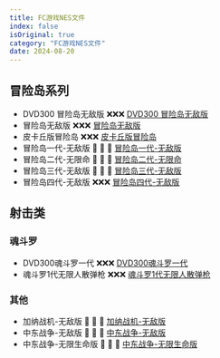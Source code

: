 ```yaml
---
title: FC游戏NES文件
index: false
isOriginal: true
category: "FC游戏NES文件"
date: 2024-08-20
---
```


## 冒险岛系列
- DVD300 冒险岛无敌版 ❌❌❌ [DVD300 冒险岛无敌版](/games-book/files/冒险岛/1-3.nes)
- 冒险岛无敌版 ❌❌❌ [冒险岛无敌版](/games-book/files/冒险岛/冒险岛无敌版.nes)
- 皮卡丘版冒险岛 ❌❌❌ [皮卡丘版冒险岛](/games-book/files/冒险岛/皮卡丘版冒险岛.nes)
- 冒险岛一代-无敌版 🤜 🤜 🤜 [冒险岛一代-无敌版](/games-book/files/冒险岛/冒险岛1代—无敌版.nes)
- 冒险岛二代-无限命 🤜 🤜 🤜 [冒险岛二代-无限命](/games-book/files/冒险岛/冒险岛2—无限命.nes)
- 冒险岛三代-无敌版 🤜 🤜 🤜 [冒险岛三代-无敌版](/games-book/files/冒险岛/冒险岛3—无敌版.nes)
- 冒险岛四代-无敌版 ❌❌❌ [冒险岛四代-无敌版](/games-book/files/冒险岛/冒险岛4—无敌版.nes)


## 射击类
### 魂斗罗
- DVD300魂斗罗一代 ❌❌❌ [DVD300魂斗罗一代](/games-book/files/射击类/魂斗罗/1-10.nes)
- 魂斗罗1代无限人散弹枪 ❌❌❌ [魂斗罗1代无限人散弹枪](/games-book/files/射击类/魂斗罗/魂斗罗1代无限人散弹枪.nes)


### 其他
- 加纳战机-无敌版 🤜 🤜 🤜 [加纳战机-无敌版](/games-book/files/射击类/71.加纳战机无敌版.nes)
- 中东战争-无敌版 🤜 🤜 🤜 [中东战争-无敌版](/games-book/files/射击类/80.中东战争无敌版.nes)
- 中东战争-无限生命版 🤜 🤜 🤜 [中东战争-无限生命版](/games-book/files/射击类/81.中东战争无限生命版.NES)